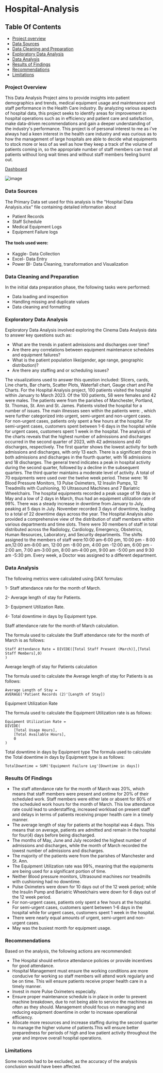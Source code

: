 # Hospital-Analysis
## Table Of Contents
- [Project overview](#project-overview)
- [Data Sources](#data-sources)
- [Data Cleaning and Preparation](#data-cleaning-and-preparation)
- [Exploratory Data Analysis](#exploratory-data-analysis)
- [Data Analysis](#data-analysis)
- [Results of Findings](#results-of-findings)
- [Recommendations](#recommendations)
- [Limitations](limitations)

### Project Overview
This Data Analysis Project aims to provide insights into patient demographics and trends, medical equipment usage and maintenance and staff performance in the Health Care industry. By analyzing various aspects of hospital data, this project seeks to identify areas for improvement in hospital operations such as in efficiency and patient care and satisfaction, make data-driven recommendations and gain a deeper understanding of the industry's performance. This project is of personal interest to me as i've always had a keen interest in the health care industry and was curious as to how the management of large hospitals are able to decide what equipments to stock more or less of as well as how they keep a track of the volume of patients coming in, so the appropriate number of staff members can treat all patients without long wait times and without staff members feeling burnt out.

[Dashboard](hospital.png)

![image](https://github.com/ChrisAnn609/Hospital-Analysis/assets/173093556/8c457fbe-77f2-4b1d-bb84-4ce6dd6d6094)

  

### Data Sources
The Primary Data set used for this analysis is the "Hospital Data Analysis.xlsx" file containing detailed information about
- Patient Records
- Staff Schedule
- Medical Equipment Logs
- Equipment Failure logs
    
#### The tools used were:
- Kaggle- Data Collection
- Excel- Data Entry 
- Power BI- Data Cleaning, transformation and Visualization

### Data Cleaning and Preparation
In the initial data preparation phase, the following tasks were performed:
- Data loading and inspection
- Handling missing and duplicate values
- Data cleaning and formatting

### Exploratory Data Analysis
Exploratory Data Analysis involved exploring the Cinema Data Analysis data to answer key questions such as:
- What are the trends in patient admissions and discharges over time?
- Are there any correlations between equipment maintenance schedules and equipment failures?
- What is the patient population like(gender, age range, geographic distribution)?
- Are there any staffing and or scheduling issues?
    
The visualizations used to answer this question included: Slicers, cards, Line charts, Bar charts, Scatter Plots, Waterfall chart, Gauge chart and Pie Charts. For the Hospital Analysis project, 100 patients visited the hospital within January to March 2023. Of the 100 patients, 58 were females and 42 were males. The patients were from the parishes of Manchester, Portland, St. Thomas, St. Ann and St. James. Patients visited the hospital for a number of issues. The main illnesses seen within the patients were: , which were further categorized into urgent, semi-urgent and non-urgent cases. For non-urgent cases, patients only spent a few hours at the hospital. For semi-urgent cases, customers spent between 1-6 days in the hospital while for urgent cases, customers spent 1 week in the hospital.
The analysis of the charts reveals that the highest number of admissions and discharges occurred in the second quarter of 2023, with 42 admissions and 40 discharges, respectively. The first quarter shows the lowest activity for both admissions and discharges, with only 13 each. There is a significant drop in both admissions and discharges in the fourth quarter, with 16 admissions and 18 discharges. The general trend indicates a peak in hospital activity during the second quarter, followed by a decline in the subsequent quarters. The third quarter maintains a moderate level of activity.
A total of 70 equipments were used over the twelve week period. These were: 16 Blood Pressure Monitors, 13 Pulse Oximeters, 12 Insulin Pumps, 12 Treadmills with Cushioning, 10 Ultrasound Machines and 7 Bariatric Wheelchairs. The hospital equipments recorded a peak usage of 19 days in May and a low of 2 days in March, thus had an equipment utilization rate of 99%. There was a steady increase in downtime from January to July, peaking at 5 days in July. November recorded 3 days of downtime, leading to a total of 22 downtime days across the year. The Hospital Analysis also provided a comprehensive view of the distribution of staff members within various departments and time slots. There were 30 members of staff in total distributed across the Radiology, Cardiology, Emergency, Obstetrics, Human Resources, Laboratory, and Security departments. The shifts assigned to the members of staff were:10:00 am-6:00 pm, 10:00 pm - 8:00 am,12:00 am-8:00 am, 12:00 pm -8:00 pm, 4:00 pm -12:00 am, 6:00 pm - 2:00 am, 7:00 am-3:00 pm, 8:00 am-4:00 pm, 9:00 am -5:00 pm and 9:30 am -5:30 pm.  Every week, a Doctor was assigned to a different department. 
 ### Data Analysis
The following metrics were calculated using DAX formulas:
  
  1- Staff attendance rate for the month of March.
  
  2- Average length of stay for Patients.
  
  3- Equipment Utilization Rate.

  4- Total downtime in days by Equipment type.
  
Staff attendance rate for the month of March calculation.

The formula used to calculate the Staff attendance rate for the month of March is as follows:

```
Staff Attendance Rate = DIVIDE([Total Staff Present (March)],[Total Staff Members],0)
)
```


Average length of stay for Patients calculation

The formula used to calculate the Average length of stay for Patients is as follows:

```
Average Length of Stay = 
AVERAGE('Patient Records (2)'[Length of Stay])
```

Equipment Utilization Rate

The formula used to calculate the Equipment Utilization rate is as follows:
```
Equipment Utilization Rate = 
DIVIDE(
    [Total Usage Hours],
    [Total Available Hours],
    0
)
```
Total downtime in days by Equipment type
The formula used to calculate the Total downtime in days by Equipment type is as follows:
```
TotalDowntime = SUM('Equipment Failure Log'[Downtime in days])
```

### Results Of Findings

- The staff attendance rate for the month of March was 20%, which means that staff members were present and ontime for 20% of their scheduled work. Staff members were either late or absent for 80% of the scheduled work hours for the month of March. This low attendance rate could lead to understaffing, increased workload on present staff and delays in terms of patients receiving proper health care in a timely manner.
- The average length of stay for patients at the hospital was 4 days. This means that on average, patients are admitted and remain in the hospital for four(4) days before being discharged.
- The months of May, June and July recorded the highest number of admissions and discharges, while the month of March recorded the lowest number of admissions and discharges.
- The majority of the patients were from the parishes of Manchester and St. Ann.
- The Equipment Utilization rate was 99%, meaning that the equipments are being used for a significant portion of time.
- Neither Blood pressure monitors, Ultrasound machines nor treadmills with cushioning had no downtime.
- Pulse Oximeters were down for 10 days out of the 12 week period; while the Insulin Pump and Bariatric Wheelchairs were down for 6 days out of the 12 week period.
- For non-urgent cases, patients only spent a few hours at the hospital. For semi-urgent cases, customers spent between 1-6 days in the hospital while for urgent cases, customers spent 1 week in the hospital.
- There were nearly equal amounts of urgent, semi-urgent and non-urgent cases.
- May was the busiest month for equipment usage.


### Recommendations
Based on the analysis, the following actions are recommended:
- The Hospital should enforce attendance policies or provide incentives for good attendance.
- Hospital Management must ensure the working conditions are more conducive for working so staff members will attend work regularly and be on time. This will ensure patients receive proper health care in a timely manner.
- Invest in more Pulse Oximeters especially.
-  Ensure proper maintenance schedule is in place in order to prevent machine breakdown, due to not being able to service the machines as often as they should. Management should focus on managing and reducing equipment downtime in order to increase operational efficiency.
-  Allocate more resources and increase staffing during the second quarter to manage the higher volume of patients.This will ensure better preparedness for periods of high and low patient activity throughout the year and improve overall hospital operations.

### Limitations
  Some records had to be excluded, as the accuracy of the analysis conclusion would have been affected.
